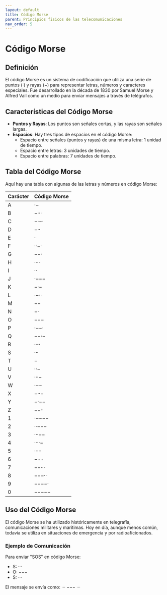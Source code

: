 ```yaml
---
layout: default
title: Código Morse
parent: Principios fisicos de las telecomunicaciones
nav_order: 5
---
```


# Código Morse

## Definición

El código Morse es un sistema de codificación que utiliza una serie de puntos (·) y rayas (−) para representar letras, números y caracteres especiales. Fue desarrollado en la década de 1830 por Samuel Morse y Alfred Vail como un medio para enviar mensajes a través de telégrafos.

## Características del Código Morse

- **Puntos y Rayas**: Los puntos son señales cortas, y las rayas son señales largas.
- **Espacios**: Hay tres tipos de espacios en el código Morse:
  - Espacio entre señales (puntos y rayas) de una misma letra: 1 unidad de tiempo.
  - Espacio entre letras: 3 unidades de tiempo.
  - Espacio entre palabras: 7 unidades de tiempo.

## Tabla del Código Morse

Aquí hay una tabla con algunas de las letras y números en código Morse:

| Carácter | Código Morse |
|----------|---------------|
| A        | ·−            |
| B        | −···          |
| C        | −·−·          |
| D        | −··           |
| E        | ·             |
| F        | ··−·          |
| G        | −−·           |
| H        | ····          |
| I        | ··            |
| J        | ·−−−          |
| K        | −·−           |
| L        | ·−··          |
| M        | −−            |
| N        | −·            |
| O        | −−−           |
| P        | ·−−·          |
| Q        | −−·−          |
| R        | ·−·           |
| S        | ···           |
| T        | −             |
| U        | ··−           |
| V        | ···−          |
| W        | ·−−           |
| X        | −··−          |
| Y        | −·−−          |
| Z        | −−··          |
| 1        | ·−−−−         |
| 2        | ··−−−         |
| 3        | ···−−         |
| 4        | ····−         |
| 5        | ·····         |
| 6        | −····         |
| 7        | −−···         |
| 8        | −−−··         |
| 9        | −−−−·         |
| 0        | −−−−−         |

## Uso del Código Morse

El código Morse se ha utilizado históricamente en telegrafía, comunicaciones militares y marítimas. Hoy en día, aunque menos común, todavía se utiliza en situaciones de emergencia y por radioaficionados.

### Ejemplo de Comunicación

Para enviar "SOS" en código Morse:

- S: ···
- O: −−−
- S: ···


El mensaje se envía como: ··· −−− ···
